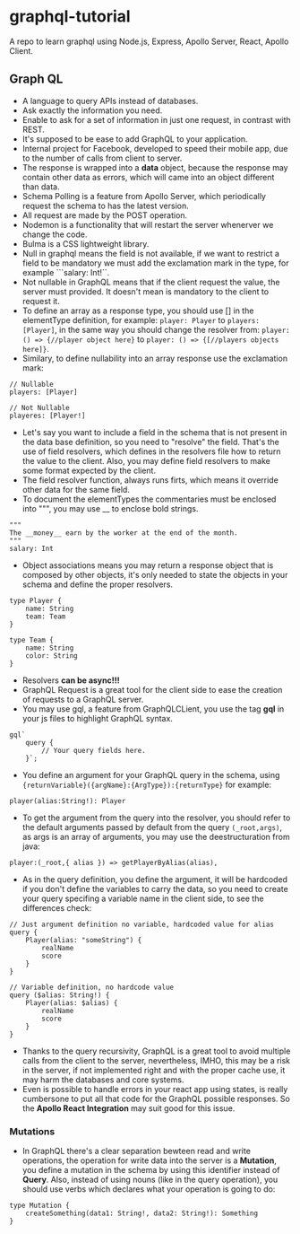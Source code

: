 # graphql-tutorial
A repo to learn graphql using Node.js, Express, Apollo Server, React, Apollo Client.

## Graph QL

- A language to query APIs instead of databases.
- Ask exactly the information you need.
- Enable to ask for a set of information in just one request, in contrast with REST.
- It's supposed to be ease to add GraphQL to your application.
- Internal project for Facebook, developed to speed their mobile app, due to the number of calls from client to server.
- The response is wrapped into a **data** object, because the response may contain other data as errors, which will came into an object different than data.
- Schema Polling is a feature from Apollo Server, which periodically request the schema to has the latest version.
- All request are made by the POST operation.
- Nodemon is a functionality that will restart the server whenerver we change the code.
- Bulma is a CSS lightweight library.
- Null in graphql means the field is not available, if we want to restrict a field to be mandatory we must add the exclamation mark in the type, for example ```salary: Int!``.
- Not nullable in GraphQL means that if the client request the value, the server must provided. It doesn't mean is mandatory to the client to request it.
- To define an array as a response type, you should use [] in the elementType definition, for example:
```player: Player``` to ```players: [Player]```, in the same way you should change the resolver from:
```player: () => {//player object here}``` to ```player: () => {[//players objects here]}```.
- Similary, to define nullability into an array response use the exclamation mark: 
```
// Nullable
players: [Player]
```
```
// Not Nullable
playeres: [Player!]
```

- Let's say you want to include a field in the schema that is not present in the data base definition, so you need to "resolve" the field. That's the use of field resolvers, which defines in the resolvers file how to return the value to the client. Also, you may define field resolvers to make some format expected by the client.
- The field resolver function, always runs firts, which means it override other data for the same field.
- To document the elementTypes the commentaries must be enclosed into """, you may use __ to enclose bold strings.

```
"""
The __money__ earn by the worker at the end of the month.
"""
salary: Int
```

- Object associations means you may return a response object that is composed by other objects, it's only needed to state the objects in your schema and define the proper resolvers.

```
type Player {
	name: String
	team: Team
}

type Team {
	name: String
	color: String
}
```

- Resolvers **can be async!!!**
- GraphQL Request is a great tool for the client side to ease the creation of requests to a GraphQL server.
- You may use gql, a feature from GraphQLCLient, you use the tag **gql** in your js files to highlight GraphQL syntax.

```
gql`
    query {
        // Your query fields here.
    }`;
```

- You define an argument for your GraphQL query in the schema, using ```{returnVariable}({argName}:{ArgType}):{returnType}``` for example:

```
player(alias:String!): Player
```

- To get the argument from the query into the resolver, you should refer to the default arguments passed by default from the query ```(_root,args)```, as args is an array of arguments, you may use the deestructuration from java: 

```player:(_root,{ alias }) => getPlayerByAlias(alias),```

- As in the query definition, you define the argument, it will be hardcoded if you don't define the variables to carry the data, so you need to create your query specifing a variable name in the client side, to see the differences check:

```
// Just argument definition no variable, hardcoded value for alias
query {
	Player(alias: "someString") {
		realName
		score
	}
}
```

```
// Variable definition, no hardcode value
query ($alias: String!) {
	Player(alias: $alias) {
		realName
		score
	}
}
```

- Thanks to the query recursivity, GraphQL is a great tool to avoid multiple calls from the client to the server, nevertheless, IMHO, this may be a risk in the server, if not implemented right and with the proper cache use, it may harm the databases and core systems.
- Even is possible to handle errors in your react app using states, is really cumbersone to put all that code for the GraphQL possible responses. So the **Apollo React Integration** may suit good for this issue.

### Mutations

- In GraphQL there's a clear separation bewteen read and write operations, the operation for write data into the server is a **Mutation**, you define a mutation in the schema by using this identifier instead of **Query**. Also, instead of using nouns (like in the query operation), you should use verbs which declares what your operation is going to do:

```
type Mutation {
	createSomething(data1: String!, data2: String!): Something
}
```

